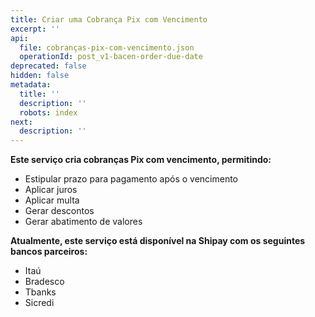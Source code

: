 ```yaml
---
title: Criar uma Cobrança Pix com Vencimento
excerpt: ''
api:
  file: cobranças-pix-com-vencimento.json
  operationId: post_v1-bacen-order-due-date
deprecated: false
hidden: false
metadata:
  title: ''
  description: ''
  robots: index
next:
  description: ''
---
```

**Este serviço cria cobranças Pix com vencimento, permitindo:**

* Estipular prazo para pagamento após o vencimento
* Aplicar juros
* Aplicar multa
* Gerar descontos
* Gerar abatimento de valores

**Atualmente, este serviço está disponível na Shipay  com os seguintes bancos parceiros:**

* Itaú
* Bradesco
* Tbanks
* Sicredi
